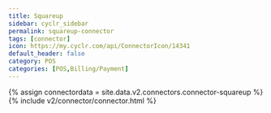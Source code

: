```yaml
---
title: Squareup
sidebar: cyclr_sidebar
permalink: squareup-connector
tags: [connector]
icon: https://my.cyclr.com/api/ConnectorIcon/14341
default_header: false
category: POS
categories: [POS,Billing/Payment]
---
```

{% assign connectordata = site.data.v2.connectors.connector-squareup %}
{% include v2/connector/connector.html %}	
